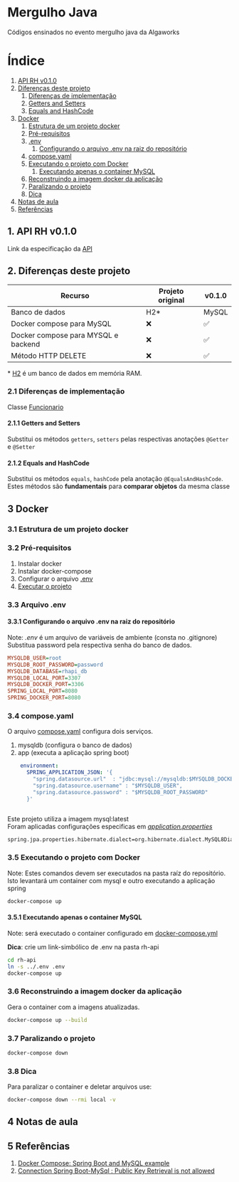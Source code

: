 

# Mergulho Java

 Códigos ensinados no evento mergulho java da Algaworks

# Índice #

1. [API RH v0.1.0](#1-api-rh-v010)
2. [Diferenças deste projeto](#2-diferenças-deste-projeto)
    1. [Diferenças de implementação](#21-diferenças-de-implementação)
    2. [Getters and Setters](#211-getters-and-setters)
    3. [Equals and HashCode](#212-equals-and-hashcode)
3. [Docker](#3-docker)
   1. [Estrutura de um projeto docker](#31-estrutura-de-um-projeto-docker)
   2. [Pré-requisitos](#32-pré-requisitos)
   3. [.env](#33--arquivo-env)
      1. [Configurando o arquivo .env na raiz do repositório](#331-configurando-o-arquivo-env-na-raiz-do-repositório)
   4. [compose.yaml](#34-composeyaml)
   5. [Executando o projeto com Docker](#35-executando-o-projeto-com-docker)
      1. [Executando apenas o container MySQL](#351-executando-apenas-o-container-mysql)
   6. [Reconstruindo a imagem docker da aplicação](#36-reconstruindo-a-imagem-docker-da-aplicação)
   7. [Paralizando o projeto](#37-paralizando-o-projeto)
   8. [Dica](#38-dica)
4. [Notas de aula](#4-notas-de-aula)
5. [Referências](#5-referências)


## 1. API RH v0.1.0 ##
Link da  especificação da [API](api.md)

## 2. Diferenças deste projeto ##

Recurso                             |Projeto original   | v0.1.0
------------------------------------|-------------------|---------------
Banco de dados                      | H2\*              | MySQL 
Docker compose para MySQL           | ❌️                | ✅️
Docker compose para MYSQL e backend | ❌️                | ✅️
Método HTTP DELETE                  | ❌️                | ✅️

\* [H2](https://h2database.com/html/main.html) é um banco de dados em memória RAM.

### 2.1 Diferenças de implementação ### 

Classe [Funcionario](rh-api/src/main/java/com/algaworks/rh/rhapi/model/Funcionario.java)

#### 2.1.1 Getters and Setters ####

Substitui os métodos ```getters```, ```setters``` pelas respectivas anotações ```@Getter``` e ```@Setter```

#### 2.1.2 Equals and HashCode ####

Substitui os métodos ```equals```, ```hashCode``` pela anotação ```@EqualsAndHashCode```.</br> 
Estes métodos são **fundamentais** para **comparar objetos** da mesma classe</br>

## 3 Docker ##
### 3.1 Estrutura de um projeto docker ###
### 3.2 Pré-requisitos ###
1.  Instalar docker
2.  Instalar docker-compose
3.  Configurar o arquivo [.env](#arquivo-env)
4.  [Executar o projeto](#executando-o-projeto)

### 3.3  Arquivo .env ###

#### 3.3.1 Configurando o arquivo .env na raiz do **repositório** ####
Note: *.env* é um arquivo de variáveis de ambiente (consta no .gitignore)
Substitua password pela respectiva senha do banco de dados.
```ini
MYSQLDB_USER=root
MYSQLDB_ROOT_PASSWORD=password
MYSQLDB_DATABASE=rhapi_db
MYSQLDB_LOCAL_PORT=3307
MYSQLDB_DOCKER_PORT=3306
SPRING_LOCAL_PORT=8080
SPRING_DOCKER_PORT=8080

```

### 3.4 compose.yaml ###

O arquivo [compose.yaml](compose.yaml) configura dois serviços.
1. mysqldb (configura o banco de dados)
2. app (executa a aplicação spring boot)

```yaml
    environment:
      SPRING_APPLICATION_JSON: '{
        "spring.datasource.url"  : "jdbc:mysql://mysqldb:$MYSQLDB_DOCKER_PORT/$MYSQLDB_DATABASE?useSSL=false&createDatabaseIfNotExist=true&allowPublicKeyRetrieval=true",
        "spring.datasource.username" : "$MYSQLDB_USER",
        "spring.datasource.password" : "$MYSQLDB_ROOT_PASSWORD"
      }'
      
  ```

Este projeto utiliza a imagem mysql:latest</br>
Foram aplicadas configurações especificas em [*application.properties*](rh-api/src/main/resources/application.properties)

```properties
spring.jpa.properties.hibernate.dialect=org.hibernate.dialect.MySQL8Dialect
```


### 3.5 Executando o projeto com Docker ###
Note: Estes comandos devem ser executados na pasta raíz do repositório.</br>
Isto levantará um container com mysql e outro executando a aplicação spring

```bash 
docker-compose up
```

#### 3.5.1 Executando apenas o container MySQL ####
Note: será executado o container configurado em [docker-compose.yml](rh-api/docker-compose.yml)</br>

**Dica**: crie um link-simbólico de .env na pasta rh-api

```bash
cd rh-api
ln -s ../.env .env
docker-compose up
```

### 3.6 Reconstruindo a imagem docker da aplicação ###
Gera o container com a imagens atualizadas.

```bash
docker-compose up --build
```

### 3.7 Paralizando o projeto ###

```bash
docker-compose down 
```

### 3.8 Dica ###
Para paralizar o container e deletar arquivos use: 

```bash
docker-compose down --rmi local -v
```

## 4 Notas de aula ##
## 5 Referências ##
1. [Docker Compose: Spring Boot and MySQL example ](https://www.bezkoder.com/docker-compose-spring-boot-mysql/</br>)</br>
2. [Connection Spring Boot-MySql : Public Key Retrieval is not allowed](https://stackoverflow.com/questions/57416600/connection-spring-boot-mysql-public-key-retrieval-is-not-allowed)</br>